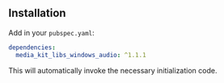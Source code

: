 ## Installation

Add in your `pubspec.yaml`:

```yaml
dependencies:
  media_kit_libs_windows_audio: ^1.1.1
```

This will automatically invoke the necessary initialization code.
